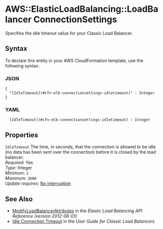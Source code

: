 # AWS::ElasticLoadBalancing::LoadBalancer ConnectionSettings<a name="aws-properties-ec2-elb-connectionsettings"></a>

Specifies the idle timeout value for your Classic Load Balancer\.

## Syntax<a name="aws-properties-ec2-elb-connectionsettings-syntax"></a>

To declare this entity in your AWS CloudFormation template, use the following syntax:

### JSON<a name="aws-properties-ec2-elb-connectionsettings-syntax.json"></a>

```
{
  "[IdleTimeout](#cfn-elb-connectionsettings-idletimeout)" : Integer
}
```

### YAML<a name="aws-properties-ec2-elb-connectionsettings-syntax.yaml"></a>

```
﻿  [IdleTimeout](#cfn-elb-connectionsettings-idletimeout) : Integer
```

## Properties<a name="aws-properties-ec2-elb-connectionsettings-properties"></a>

`IdleTimeout`  <a name="cfn-elb-connectionsettings-idletimeout"></a>
The time, in seconds, that the connection is allowed to be idle \(no data has been sent over the connection\) before it is closed by the load balancer\.  
*Required*: Yes  
*Type*: Integer  
*Minimum*: `1`  
*Maximum*: `3600`  
*Update requires*: [No interruption](https://docs.aws.amazon.com/AWSCloudFormation/latest/UserGuide/using-cfn-updating-stacks-update-behaviors.html#update-no-interrupt)

## See Also<a name="aws-properties-ec2-elb-connectionsettings--seealso"></a>
+  [ModifyLoadBalancerAttributes](https://docs.aws.amazon.com/elasticloadbalancing/2012-06-01/APIReference/API_ModifyLoadBalancerAttributes.html) in the *Elastic Load Balancing API Reference \(version 2012\-06\-01\)* 
+  [Idle Connection Timeout](https://docs.aws.amazon.com/elasticloadbalancing/latest/classic/config-idle-timeout.html) in the *User Guide for Classic Load Balancers* 